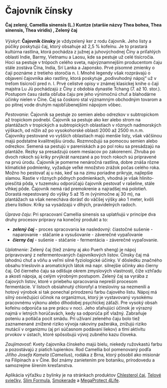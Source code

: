 Čajovník čínsky
===============

#### Čaj zelený, Camellia sinensis (L.) Kuntze (staršie názvy Thea bohea, Thea sinensis, Thea viridis) , Zelený čaj

*Výskyt*: **Čajovník čínsky** je vždyzelený ker z rodu čajovník. Jeho listy a
púčiky poskytujú čaj, ktorý obsahuje až 2,5 % kofeínu. Je to prastará kultúrna
rastlina, ktorá pochádza z južnej a juhovýchodnej Číny a priľahlých oblastí
Indie, Barmy, Vietnamu a Laosu, kde sa pestuje už celé tisícročia. Hoci sa
pestuje v trópoch celého sveta, najvýznamnejším producentom čaju stále zostáva
Čína, India, Srí Lanka a Japonsko. Prvé písomné zmienky o čaji poznáme z
tretieho storočia n. l. Mnohé legendy však rozprávajú o objavení čajovníka ako
rastliny, ktorá poskytuje „podivuhodný nápoj“ už v treťom tisícročí pred n. l.
Prvé celistvé opisy v známej klasickej knihe o čaji majstra Lu Jü pochádzajú z
Číny z obdobia dynastie Tchang (7. až 10. stor.). Postupom času rástla obľuba
čaju pre jeho výnimočnú chuť a blahodárne účinky nielen v Číne. Čaj sa čoskoro
stal významným obchodným tovarom a po pitnej vode druhým najobľúbenejšími
nápojom vôbec.

*Pestovanie*: Čajovník sa pestuje zo semien alebo odrezkov v subtropickom až
tropickom podnebí. Čajovník sa pestuje ako ker alebo strom na plantážach v
tropických a subtropických oblastiach v rôznych nadmorských výškach, od nížin až
po vysokohorské oblasti 2000 až 2500 m.n.m. Čajovníky pestované vo vyšších
oblastiach majú menšie listy, však väčšinou majú podstatne kvalitnejšiu úrodu.
Rozmnožujú sa pomocou semien alebo odrezkov. Semená sa pestujú v pareniskách a
po pol roku sa presádzajú na plantáže. Rezky sa presadzujú osem mesiacov po
zakorenení. Zhruba po dvoch rokoch sú kríky prvýkrát narezané a po troch rokoch
sú pripravené na prvú úrodu. Čajovník je pomerne nenáročná rastlina, dobre znáša
rôzne klimatické podmienky, vyžaduje veľké množstvo zrážok počas celého roka.
Možno ho pestovať aj u nás, keď sa na zimu poriadne prikryje, najlepšie slamou.
Rastie v rôznych pôdnych podmienkach, vhodná je však hlinito-piesčitá pôda, v
tuzemsku odporúčajú čajovník pestovať v rašeline, stále vlhkej pôde. Čajovník
nemá rád premokrenie a najradšej má polotieň. Dorastá nepestovaný do výšky 5 až
15 m (výnimočne aj 30 m), na plantážach sa však nenecháva dorásť do väčšej výšky
ako 1 meter, kvôli zberu lístkov. Kríky sa vysádzajú v dlhých, pravidelných
radoch.

*Úprava čaju*: Pri spracovaní Camellia sinensis sa uplatňujú v princípe dva
druhy procesov prípravy na konečný produkt a to:

* ***zelený čaj*** - proces spracovania ke nasledovný: čiastočné sušenie - naparovanie - stáčanie a vysušovanie - záverečné vypaľovanie
* ***čierny čaj*** - sušenie - stáčanie - fermentácia - záverečné vypaľovanie.

*Uplatnenie*: Zelený čaj (tiež známy aj ako Puerh sheng) je nápoj pripravovaný z
nefermentovaných čajovníkových listov. Čínsky čaj má lahodnú chuť a vôňu a veľmi
silné fyziologické účinky. V dôsledku značného obsahu trieslovín a aromatických
látok má napr. silnejšie účinky ako čierny čaj. Od čierneho čaju sa odlišuje
okrem zmyslových vlastností, čiže vzhľadu a akosti nápoja, aj celým výrobným
postupom. Zelený čaj sa vyrába z čajových listov, ktoré v priebehu spracovania
neprešli procesom fermentácie. V listoch obsiahnutý chlorofyl a triesloviny sa
nezmenili a hotový výrobok si tak ponechal prirodzenú farbu čajového listu.
Nápoj má silný osviežujúci účinok na organizmus, ktorý je vystavovaný vysokému
pracovnému výkonu alebo dlhodobej psychickej záťaži. Pre vysoký obsah kofeínu
odporúča sa pre prácu v noci. Jeho sťahujúci účinok je výrazný najmä v letných
horúčavách, kedy sa odporúča piť vlažný. Zabraňuje poteniu a potláča pocit
smädu. Pri užívaní zeleného čaju bolo tiež zaznamenané znížené riziko vývoja
rakoviny pažeráka, znižujú riziko mutácií v organizmu (aj pri súčasnom podávaní
liekov) a tlmí aktivitu prvokov v ústach, ktoré spôsobujú vývoj zubného kazu
človeka.

*Zaujímavosť*: Kvety čajovníka čínskeho majú bielu, niekedy ružovkastú farbu a
pozostávajú z piatich lupienkov. Rod Camellia bol pomenovaný podľa *Jiřího
Josefa Kamela* (*Camelius*), rodáka z Brna, ktorý pôsobil ako misionár na
Filipínach a v Číne. Bol známy zanietením pre botaniku, prírodovedu a samozrejme
šírením kresťanstva.

Aplikácia výťažku z bylinky je na stránkach produktov
[Chlesterol čaj](/sip/caje/cholesterol),
[Telové sviečky](/sip/sviecky/telove-sviecky),
[Slim Formula](/sip/produkty-CVI/slim-formula),
[Smokerade](/sip/produkty-CVI/smokerade) a
[MegaProtect 4Life](/sip/produkty-CVI/megaprotect-4life).
